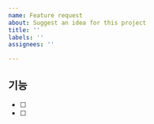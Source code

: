 ```yaml
---
name: Feature request
about: Suggest an idea for this project
title: ''
labels: ''
assignees: ''

---
```


## 기능
- [ ] 
- [ ]
